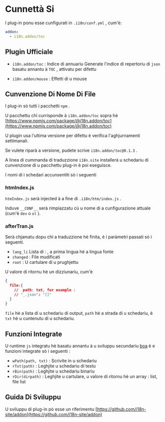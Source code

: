 # Cunnettà Si

I plug-in ponu esse cunfigurati in `.i18n/conf.yml` , cum'è:

```yml
addon:
  - i18n.addon/toc
```

## Plugin Ufficiale

* `i18n.addon/toc` : Indice di annuariu
  Generate l'indice di repertoriu di `json` basatu annantu à `TOC` , attivatu per difettu

* `i18n.addon/mouse` : Effetti di u mouse

## Cunvenzione Di Nome Di File

I plug-in sò tutti i pacchetti `npm` .

U pacchettu chì currisponde à `i18n.addon/toc` sopra hè [https://www.npmjs.com/package/@i18n.addon/toc](https://www.npmjs.com/package/@i18n.addon/toc)

U plugin usa l'ultima versione per difettu è verifica l'aghjurnamenti settimanali.

Se vulete riparà a versione, pudete scrive `i18n.addon/toc@0.1.3` .

A linea di cummanda di traduzzione `i18n.site` installerà u schedariu di cunvenzione di u pacchettu plug-in è poi eseguisce.

I nomi di i schedari accunsentiti sò i seguenti

### htmIndex.js

`htmIndex.js` serà injected à a fine di `.i18n/htm/index.js` .

Induve `__CONF__` serà rimpiazzatu cù u nome di a cunfigurazione attuale (cum'è `dev` o `ol` ).

### afterTran.js

Serà chjamatu dopu chì a traduzzione hè finita, è i paràmetri passati sò i seguenti.

* `lang_li` Lista di : , a prima lingua hè a lingua fonte
* `changed` : File mudificati
* `root` : U cartulare di u prughjettu

U valore di ritornu hè un dizziunariu, cum'è

```json
{
  file:{
    //  path: txt, for example :
    // "_.json": "[]"
  }
}
```

`file` hè a lista di u schedariu di output, `path` hè a strada di u schedariu, è `txt` hè u cuntenutu di u schedariu.

## Funzioni Integrate

U runtime `js` integratu hè basatu annantu à u sviluppu secundariu [boa](https://github.com/boa-dev/boa) è e funzioni integrate sò i seguenti :

* `wPath(path, txt)` : Scrivite in u schedariu
* `rTxt(path)` : Leghjite u schedariu di testu
* `rBin(path)` : Leghjite u schedariu binariu
* `rDir(dirpath)` : Leghjite u cartulare, u valore di ritornu hè un array : list, file list

## Guida Di Sviluppu

U sviluppu di plug-in pò esse un riferimentu [https://github.com/i18n-site/addon](https://github.com/i18n-site/addon)